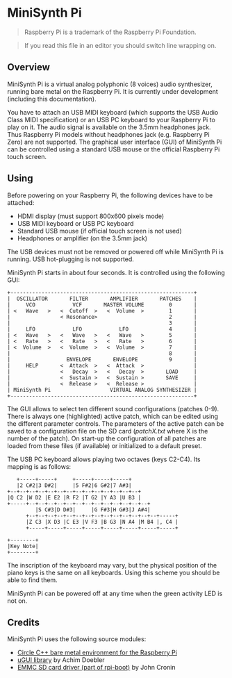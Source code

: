 MiniSynth Pi
============

> Raspberry Pi is a trademark of the Raspberry Pi Foundation.

> If you read this file in an editor you should switch line wrapping on.

Overview
--------

MiniSynth Pi is a virtual analog polyphonic (8 voices) audio synthesizer, running bare metal on the Raspberry Pi. It is currently under development (including this documentation).

You have to attach an USB MIDI keyboard (which supports the USB Audio Class MIDI specification) or an USB PC keyboard to your Raspberry Pi to play on it. The audio signal is available on the 3.5mm headphones jack. Thus Raspberry Pi models without headphones jack (e.g. Raspberry Pi Zero) are not supported. The graphical user interface (GUI) of MiniSynth Pi can be controlled using a standard USB mouse or the official Raspberry Pi touch screen.

Using
-----

Before powering on your Raspberry Pi, the following devices have to be attached:

* HDMI display (must support 800x600 pixels mode)
* USB MIDI keyboard or USB PC keyboard
* Standard USB mouse (if official touch screen is not used)
* Headphones or amplifier (on the 3.5mm jack)

The USB devices must not be removed or powered off while MiniSynth Pi is running. USB hot-plugging is not supported.

MiniSynth Pi starts in about four seconds. It is controlled using the following GUI:

	+-----------------------------------------------------------+
	|  OSCILLATOR       FILTER       AMPLIFIER       PATCHES    |
	|     VCO            VCF       MASTER VOLUME        0       |
	| <   Wave   >   <  Cutoff  >   <  Volume  >        1       |
	|                < Resonance>                       2       |
	|                                                   3       |
	|     LFO            LFO            LFO             4       |
	| <   Wave   >   <   Wave   >   <   Wave   >        5       |
	| <   Rate   >   <   Rate   >   <   Rate   >        6       |
	| <  Volume  >   <  Volume  >   <  Volume  >        7       |
	|                                                   8       |
	|                  ENVELOPE       ENVELOPE          9       |
	|     HELP       <  Attack  >   <  Attack  >                |
	|                <   Decay  >   <   Decay  >       LOAD     |
	|                <  Sustain >   <  Sustain >       SAVE     |
	|                <  Release >   <  Release >                |
	| MiniSynth Pi                   VIRTUAL ANALOG SYNTHESIZER |
	+-----------------------------------------------------------+

The GUI allows to select ten different sound configurations (patches 0-9). There is always one (highlighted) active patch, which can be edited using the different parameter controls. The parameters of the active patch can be saved to a configuration file on the SD card (*patchX.txt* where X is the number of the patch). On start-up the configuration of all patches are loaded from these files (if available) or initialized to a default preset.

The USB PC keyboard allows playing two octaves (keys C2-C4). Its mapping is as follows:

	   +-----+-----+     +-----+-----+-----+
	   |2 C#2|3 D#2|     |5 F#2|6 G#2|7 A#3|
	+--+--+--+--+--+--+--+--+--+--+--+--+--+--+
	|Q C2 |W D2 |E E2 |R F2 |T G2 |Y A3 |U B3 |
	+-----+--+--+--+--+--+--+--+--+--+--+--+--+--+
	         |S C#3|D D#3|     |G F#3|H G#3|J A#4|
	      +--+--+--+--+--+--+--+--+--+--+--+--+--+--+-----+
	      |Z C3 |X D3 |C E3 |V F3 |B G3 |N A4 |M B4 |, C4 |
	      +-----+-----+-----+-----+-----+-----+-----+-----+

	+--------+
	|Key Note|
	+--------+

The inscription of the keyboard may vary, but the physical position of the piano keys is the same on all keyboards. Using this scheme you should be able to find them.

MiniSynth Pi can be powered off at any time when the green activity LED is not on.

Credits
-------

MiniSynth Pi uses the following source modules:

* [Circle C++ bare metal environment for the Raspberry Pi](https://github.com/rsta2/circle/)
* [uGUI library](http://www.embeddedlightning.com/ugui/) by Achim Doebler
* [EMMC SD card driver (part of rpi-boot)](https://github.com/jncronin/rpi-boot/blob/master/emmc.c) by John Cronin
